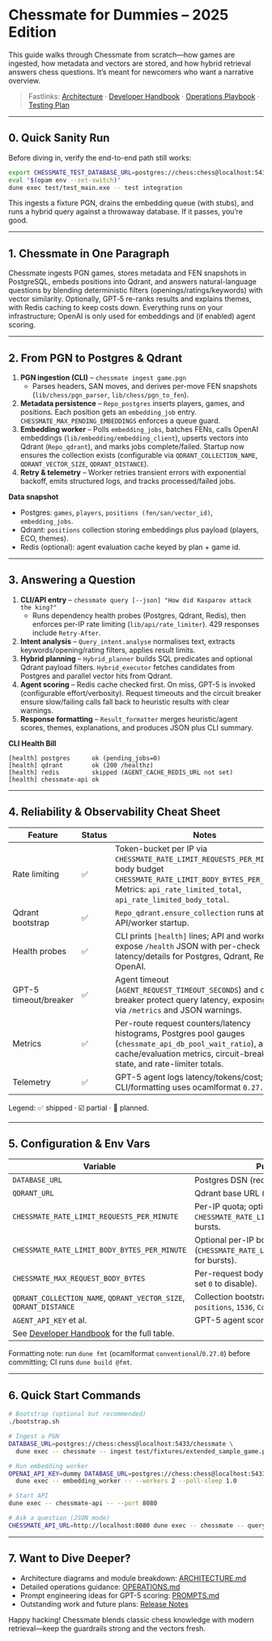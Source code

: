 # Chessmate for Dummies – 2025 Edition

This guide walks through Chessmate from scratch—how games are ingested, how metadata and vectors are stored, and how hybrid retrieval answers chess questions. It’s meant for newcomers who want a narrative overview.

> Fastlinks: [Architecture](ARCHITECTURE.md) · [Developer Handbook](DEVELOPER.md) · [Operations Playbook](OPERATIONS.md) · [Testing Plan](TESTING.md)

---

## 0. Quick Sanity Run

Before diving in, verify the end-to-end path still works:

```sh
export CHESSMATE_TEST_DATABASE_URL=postgres://chess:chess@localhost:5433/postgres
eval "$(opam env --set-switch)"
dune exec test/test_main.exe -- test integration
```

This ingests a fixture PGN, drains the embedding queue (with stubs), and runs a hybrid query against a throwaway database. If it passes, you’re good.

---

## 1. Chessmate in One Paragraph

Chessmate ingests PGN games, stores metadata and FEN snapshots in PostgreSQL, embeds positions into Qdrant, and answers natural-language questions by blending deterministic filters (openings/ratings/keywords) with vector similarity. Optionally, GPT‑5 re-ranks results and explains themes, with Redis caching to keep costs down. Everything runs on your infrastructure; OpenAI is only used for embeddings and (if enabled) agent scoring.

---

## 2. From PGN to Postgres & Qdrant

1. **PGN ingestion (CLI)** – `chessmate ingest game.pgn`
   - Parses headers, SAN moves, and derives per-move FEN snapshots (`lib/chess/pgn_parser`, `lib/chess/pgn_to_fen`).
2. **Metadata persistence** – `Repo_postgres` inserts players, games, and positions. Each position gets an `embedding_job` entry. `CHESSMATE_MAX_PENDING_EMBEDDINGS` enforces a queue guard.
3. **Embedding worker** – Polls `embedding_jobs`, batches FENs, calls OpenAI embeddings (`lib/embedding/embedding_client`), upserts vectors into Qdrant (`Repo_qdrant`), and marks jobs complete/failed. Startup now ensures the collection exists (configurable via `QDRANT_COLLECTION_NAME`, `QDRANT_VECTOR_SIZE`, `QDRANT_DISTANCE`).
4. **Retry & telemetry** – Worker retries transient errors with exponential backoff, emits structured logs, and tracks processed/failed jobs.

**Data snapshot**
- Postgres: `games`, `players`, `positions (fen/san/vector_id)`, `embedding_jobs`.
- Qdrant: `positions` collection storing embeddings plus payload (players, ECO, themes).
- Redis (optional): agent evaluation cache keyed by plan + game id.

---

## 3. Answering a Question

1. **CLI/API entry** – `chessmate query [--json] "How did Kasparov attack the king?"`
   - Runs dependency health probes (Postgres, Qdrant, Redis), then enforces per-IP rate limiting (`lib/api/rate_limiter`). 429 responses include `Retry-After`.
2. **Intent analysis** – `Query_intent.analyse` normalises text, extracts keywords/opening/rating filters, applies result limits.
3. **Hybrid planning** – `Hybrid_planner` builds SQL predicates and optional Qdrant payload filters. `Hybrid_executor` fetches candidates from Postgres and parallel vector hits from Qdrant.
4. **Agent scoring** – Redis cache checked first. On miss, GPT-5 is invoked (configurable effort/verbosity). Request timeouts and the circuit breaker ensure slow/failing calls fall back to heuristic results with clear warnings.
5. **Response formatting** – `Result_formatter` merges heuristic/agent scores, themes, explanations, and produces JSON plus CLI summary.

**CLI Health Bill**
```
[health] postgres      ok (pending_jobs=0)
[health] qdrant        ok (200 /healthz)
[health] redis         skipped (AGENT_CACHE_REDIS_URL not set)
[health] chessmate-api ok
```

---

## 4. Reliability & Observability Cheat Sheet

| Feature | Status | Notes |
| --- | --- | --- |
| Rate limiting | ✅ | Token-bucket per IP via `CHESSMATE_RATE_LIMIT_REQUESTS_PER_MINUTE` (+ body budget `CHESSMATE_RATE_LIMIT_BODY_BYTES_PER_MINUTE`). Metrics: `api_rate_limited_total`, `api_rate_limited_body_total`. |
| Qdrant bootstrap | ✅ | `Repo_qdrant.ensure_collection` runs at API/worker startup. |
| Health probes | ✅ | CLI prints `[health]` lines; API and worker expose `/health` JSON with per-check latency/details for Postgres, Qdrant, Redis, and OpenAI. |
| GPT-5 timeout/breaker | ✅ | Agent timeout (`AGENT_REQUEST_TIMEOUT_SECONDS`) and circuit breaker protect query latency, exposing status via `/metrics` and JSON warnings. |
| Metrics | ✅ | Per-route request counters/latency histograms, Postgres pool gauges (`chessmate_api_db_pool_wait_ratio`), agent cache/evaluation metrics, circuit-breaker state, and rate-limiter totals. |
| Telemetry | ✅ | GPT-5 agent logs latency/tokens/cost; CLI/formatting uses ocamlformat `0.27.0`. |

Legend: ✅ shipped · ☑️ partial · 🔄 planned.

---

## 5. Configuration & Env Vars

| Variable | Purpose |
| --- | --- |
| `DATABASE_URL` | Postgres DSN (required). |
| `QDRANT_URL` | Qdrant base URL (required). |
| `CHESSMATE_RATE_LIMIT_REQUESTS_PER_MINUTE` | Per-IP quota; optional `CHESSMATE_RATE_LIMIT_BUCKET_SIZE` for bursts. |
| `CHESSMATE_RATE_LIMIT_BODY_BYTES_PER_MINUTE` | Optional per-IP body-size quota (`CHESSMATE_RATE_LIMIT_BODY_BUCKET_SIZE` for bursts). |
| `CHESSMATE_MAX_REQUEST_BODY_BYTES` | Per-request body limit (default 1 MiB; set `0` to disable). |
| `QDRANT_COLLECTION_NAME`, `QDRANT_VECTOR_SIZE`, `QDRANT_DISTANCE` | Collection bootstrap settings (defaults: `positions`, `1536`, `Cosine`). |
| `AGENT_API_KEY` et al. | GPT-5 agent scoring (optional). |
| See [Developer Handbook](DEVELOPER.md#configuration-reference) for the full table. |

Formatting note: run `dune fmt` (ocamlformat `conventional`/`0.27.0`) before committing; CI runs `dune build @fmt`.

---

## 6. Quick Start Commands

```sh
# Bootstrap (optional but recommended)
./bootstrap.sh

# Ingest a PGN
DATABASE_URL=postgres://chess:chess@localhost:5433/chessmate \
  dune exec -- chessmate -- ingest test/fixtures/extended_sample_game.pgn

# Run embedding worker
OPENAI_API_KEY=dummy DATABASE_URL=postgres://chess:chess@localhost:5433/chessmate \
  dune exec -- embedding_worker -- --workers 2 --poll-sleep 1.0

# Start API
dune exec -- chessmate-api -- --port 8080

# Ask a question (JSON mode)
CHESSMATE_API_URL=http://localhost:8080 dune exec -- chessmate -- query --json --limit 5 --offset 0 "Show French Defense draws"
```

---

## 7. Want to Dive Deeper?
- Architecture diagrams and module breakdown: [ARCHITECTURE.md](ARCHITECTURE.md)
- Detailed operations guidance: [OPERATIONS.md](OPERATIONS.md)
- Prompt engineering ideas for GPT-5 scoring: [PROMPTS.md](PROMPTS.md)
- Outstanding work and future plans: [Release Notes](../../RELEASE_NOTES.md)

Happy hacking! Chessmate blends classic chess knowledge with modern retrieval—keep the guardrails strong and the vectors fresh.
